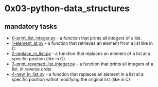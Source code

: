 # 0x03-python-data_structures

## mandatory tasks

* [0-print_list_integer.py](https://github.com/j88moja-code/alx-higher_level_programming/blob/main/0x03-python-data_structures/0-print_list_integer.py) - a function that prints all integers of a list.
* [1-element_at.py](https://github.com/j88moja-code/alx-higher_level_programming/blob/main/0x03-python-data_structures/1-element_at.py) - a function that retrieves an element from a list like in C.
* [2-replace_in_list.py](https://github.com/j88moja-code/alx-higher_level_programming/blob/main/0x03-python-data_structures/2-replace_in_list.py) - a function that replaces an element of a list at a specific position (like in C).
* [3-print_reversed_list_integer.py](https://github.com/j88moja-code/alx-higher_level_programming/blob/main/0x03-python-data_structures/3-print_reversed_list_integer.py) - a function that prints all integers of a list, in reverse order.
* [4-new_in_list.py](https://github.com/j88moja-code/alx-higher_level_programming/blob/main/0x03-python-data_structures/4-new_in_list.py) - a function that replaces an element in a list at a specific position withot modifying the original list (like in C)
